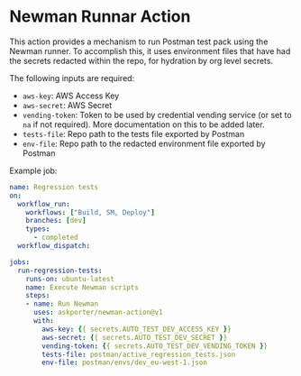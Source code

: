 # Newman Runnar Action
This action provides a mechanism to run Postman test pack using the Newman runner. To accomplish this, it uses environment files that have had the secrets redacted within the repo, for hydration by org level secrets.

The following inputs are required:
- `aws-key`: AWS Access Key
- `aws-secret`: AWS Secret
- `vending-token`: Token to be used by credential vending service (or set to `na` if not required). More documentation on this to be added later.
- `tests-file`: Repo path to the tests file exported by Postman
- `env-file`: Repo path to the redacted environment file exported by Postman

Example job:

```yaml
name: Regression tests
on:
  workflow_run:
    workflows: ["Build, SM, Deploy"]
    branches: [dev]
    types: 
      - completed
  workflow_dispatch:

jobs:
  run-regression-tests:
    runs-on: ubuntu-latest
    name: Execute Newman scripts
    steps:
    - name: Run Newman
      uses: askporter/newman-action@v1
      with:
        aws-key: {{ secrets.AUTO_TEST_DEV_ACCESS_KEY }}
        aws-secret: {{ secrets.AUTO_TEST_DEV_SECRET }}
        vending-token: {{ secrets.AUTO_TEST_DEV_VENDING_TOKEN }}
        tests-file: postman/active_regression_tests.json
        env-file: postman/envs/dev_eu-west-1.json 
```